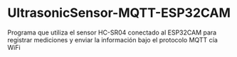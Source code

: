 # UltrasonicSensor-MQTT-ESP32CAM
Programa que utiliza el sensor HC-SR04 conectado al ESP32CAM para registrar mediciones y enviar la información bajo el protocolo MQTT cía WiFi
